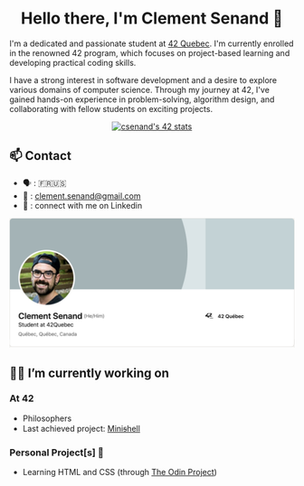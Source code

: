 <h1 align="center">Hello there, I'm Clement Senand 👋</h1>

I'm a dedicated and passionate student at [42 Quebec](https://42quebec.com/en/home/). I'm currently enrolled in the renowned 42 program, which focuses on project-based learning and developing practical coding skills.

I have a strong interest in software development and a desire to explore various domains of computer science. Through my journey at 42, I've gained hands-on experience in problem-solving, algorithm design, and collaborating with fellow students on exciting projects.

<div align=center>
  
  [![csenand's 42 stats](https://badge42.vercel.app/api/v2/cljq4rr20001608l1r3brjcmj/stats?cursusId=21&coalitionId=243)](https://github.com/JaeSeoKim/badge42)

</div>


## 📫 Contact
- 🗣 : 🇫🇷🇺🇸
- 📨 : clement.senand@gmail.com
- 🔗 : connect with me on Linkedin
<div align=center>

  <a href="https://www.linkedin.com/in/clement-senand/">
    <img width="600" alt="Linkedin_banner.png" src="https://github.com/Clmntsnd/clmntsnd/blob/main/assets/Linkedin_banner.png">
  </a>
</div>
 
## 👨‍💻 I’m currently working on
### At 42
- Philosophers
- Last achieved project: [Miniꞩhell](https://github.com/Clmntsnd/Minishell)

### Personal Project[s] 🌱
- Learning HTML and CSS (through [The Odin Project](https://www.theodinproject.com/))

<!--
**Clmntsnd/clmntsnd** is a ✨ _special_ ✨ repository because its `README.md` (this file) appears on your GitHub profile.

Here are some ideas to get you started:

- 🌱 I’m currently learning ...
- 👯 I’m looking to collaborate on ...
- 🤔 I’m looking for help with ...
- 💬 Ask me about ...
- 📫 How to reach me: ...
- 😄 Pronouns: ...
- ⚡ Fun fact: ...
-->
